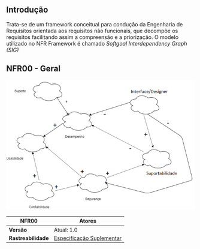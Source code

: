 ## Introdução

Trata-se de um framework conceitual para condução da Engenharia de Requisitos orientada aos requisitos não funcionais, que decompõe os requisitos facilitando assim a compreensão e a priorização. O modelo utilizado no NFR Framework é chamado <i>Softgoal Interdependency Graph (SIG)</i>

## NFR00 - Geral

![](../Modelagem/img/NFR_Geral.png)

| **NFR00**           | **Atores**                                               |
| ------------------- | -------------------------------------------------------- |
| **Versão**          | Atual: 1.0                                               |
| **Rastreabilidade** | [Especificação Suplementar](../Modelagem/Suplementar.md) |

